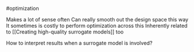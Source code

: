 #optimization 

Makes a lot of sense often
Can really smooth out the design space this way
It sometimes is costly to perform optimization across this
Inherently related to [[Creating high-quality surrogate models]] too

How to interpret results when a surrogate model is involved?
